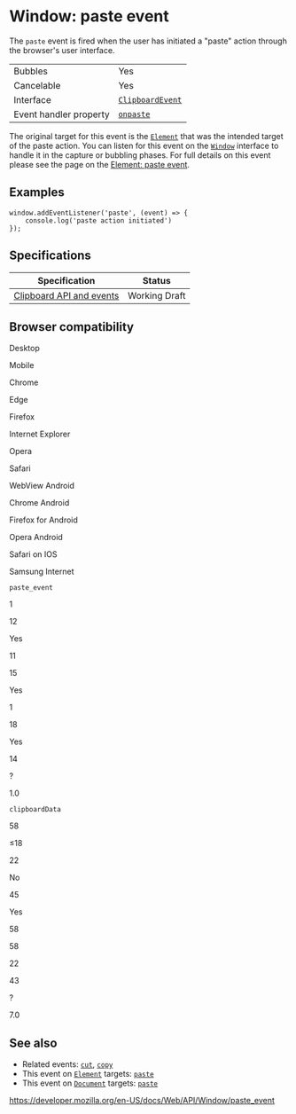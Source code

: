 Window: paste event
===================

The `paste` event is fired when the user has initiated a "paste" action through the browser's user interface.

<table><tbody><tr class="odd"><td>Bubbles</td><td>Yes</td></tr><tr class="even"><td>Cancelable</td><td>Yes</td></tr><tr class="odd"><td>Interface</td><td><a href="../clipboardevent"><code>ClipboardEvent</code></a></td></tr><tr class="even"><td>Event handler property</td><td><a href="../htmlelement/onpaste"><code>onpaste</code></a></td></tr></tbody></table>

The original target for this event is the [`Element`](../element) that was the intended target of the paste action. You can listen for this event on the [`Window`](../window) interface to handle it in the capture or bubbling phases. For full details on this event please see the page on the [Element: paste event](../element/paste_event).

Examples
--------

    window.addEventListener('paste', (event) => {
        console.log('paste action initiated')
    });

Specifications
--------------

<table><thead><tr class="header"><th>Specification</th><th>Status</th></tr></thead><tbody><tr class="odd"><td><a href="https://w3c.github.io/clipboard-apis/#clipboard-event-paste">Clipboard API and events</a></td><td><span class="spec-wd">Working Draft</span></td></tr></tbody></table>

Browser compatibility
---------------------

Desktop

Mobile

Chrome

Edge

Firefox

Internet Explorer

Opera

Safari

WebView Android

Chrome Android

Firefox for Android

Opera Android

Safari on IOS

Samsung Internet

`paste_event`

1

12

Yes

11

15

Yes

1

18

Yes

14

?

1.0

`clipboardData`

58

≤18

22

No

45

Yes

58

58

22

43

?

7.0

See also
--------

-   Related events: [`cut`](cut_event), [`copy`](copy_event)
-   This event on [`Element`](../element) targets: [`paste`](../element/paste_event)
-   This event on [`Document`](../document) targets: [`paste`](../document/paste_event)

<a href="https://developer.mozilla.org/en-US/docs/Web/API/Window/paste_event" class="_attribution-link">https://developer.mozilla.org/en-US/docs/Web/API/Window/paste_event</a>
